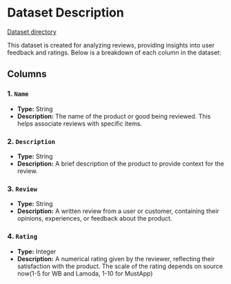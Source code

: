 # Dataset Description
[Dataset directory](https://drive.google.com/drive/folders/1Bpa7CyEr9EaRoYFfDqEKEaRMPfz0CjNO?usp=drive_link)

This dataset is created for analyzing reviews, providing insights into user feedback and ratings. Below is a breakdown of each column in the dataset:

## Columns

### 1. `Name`
- **Type:** String
- **Description:** The name of the product or good being reviewed. This helps associate reviews with specific items.

### 2. `Description`
- **Type:** String
- **Description:** A brief description of the product to provide context for the review.

### 3. `Review`
- **Type:** String
- **Description:** A written review from a user or customer, containing their opinions, experiences, or feedback about the product.

### 4. `Rating`
- **Type:** Integer
- **Description:** A numerical rating given by the reviewer, reflecting their satisfaction with the product. The scale of the rating depends on source now(1-5 for WB and Lamoda, 1-10 for MustApp)

